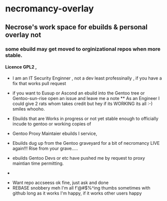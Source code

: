 # necromancy-overlay
## Necrose's work space for ebuilds & personal overlay not 
### some ebuild may get moved to orginizational repos when  more stable.
#### Licence GPL2 , 
- I am an IT Security Enginner , not a dev least professinally , if you have a fix that works pull request 
* if you want to Eusup or Ascond an ebuild into the Gentoo tree or Gentoo-sun-rise open an issue and leave me a note 
** As an Engineer I could give 2 rats whom takes credit but hey if its WORKING its all :-) smiles whooho.

- Ebuilds that are Works in progress 
  or not yet stable enough to officially incude to gentoo or working copies of 

 - Gentoo Proxy Maintaier ebuilds I service, 
  - Ebuilds dug up from the Gentoo graveyard for a bit of necromancy LIVE again!!! Rise from your grave.....

- ebuilds Gentoo Devs or etc have pushed me by request to proxy maintian time permitting.
- 
* Want repo accseess ok  fine,   just ask and done 
* REBASE snobbery meh I'm all f'@#$%^ing thumbs sometimes with github long as it works I'm happy, if it works other users happy 

